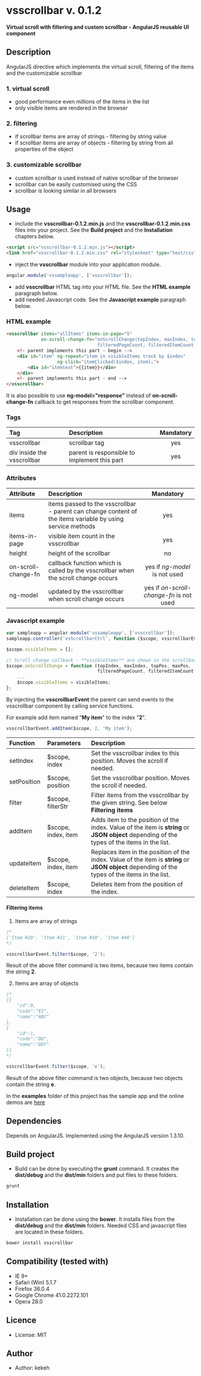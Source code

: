 # vsscrollbar v. 0.1.2
**Virtual scroll with filtering and custom scrollbar - AngularJS reusable UI component**

## Description
AngularJS directive which implements the virtual scroll, filtering of the items and the customizable scrollbar

### 1. virtual scroll
* good performance even millions of the items in the list
* only visible items are rendered in the browser

### 2. filtering
* if scrollbar items are array of strings - filtering by string value
* if scrollbar items are array of objects - filtering by string from all properties of the object

### 3. customizable scrollbar
* custom scrollbar is used instead of native scrollbar of the browser
* scrollbar can be easily customised using the CSS
* scrollbar is looking similar in all browsers

## Usage

* include the **vsscrollbar-0.1.2.min.js** and the **vsscrollbar-0.1.2.min.css** files into your project. See the **Build project** and the **Installation** chapters below.
```html
<script src="vsscrollbar-0.1.2.min.js"></script>
<link href="vsscrollbar-0.1.2.min.css" rel="stylesheet" type="text/css">
```
* inject the **vsscrollbar** module into your application module.
```js
angular.module('vssampleapp', ['vsscrollbar']);
```
* add **vsscrollbar** HTML tag into your HTML file. See the **HTML example** paragraph below.
* add needed Javascript code. See the **Javascript example** paragraph below.

### HTML example
```html
<vsscrollbar items="allItems" items-in-page="5"
             on-scroll-change-fn="onScrollChange(topIndex, maxIndex, topPos, maxPos, 
                                  filteredPageCount, filteredItemCount, visibleItems)">
    <!- parent implements this part - begin -->                              
    <div id="item" ng-repeat="item in visibleItems track by $index" 
                   ng-click="itemClicked($index, item);">
        <div id="itemtext">{{item}}</div>
    </div>
    <!- parent implements this part - end -->
</vsscrollbar>
```

It is also possible to use **ng-model="response"** instead of **on-scroll-change-fn** callback to get responses from the scrollbar component.

### Tags
| Tag  | Description | Mandatory | 
| :------------ |:---------------|:---------------:|
| vsscrollbar | scrollbar tag | yes | 
| div inside the vsscrollbar | parent is responsible to implement this part | yes | 


### Attributes
| Attribute | Description | Mandatory | 
| :------------ |:---------------|:---------------:|
| items | items passed to the vsscrollbar - parent can change content of the items variable by using service methods | yes |
| items-in-page | visible item count in the vsscrollbar | yes |
| height | height of the scrollbar | no |
| on-scroll-change-fn | callback function which is called by the vsscrollbar when the scroll change occurs | yes if *ng-model* is not used |
| ng-model | updated by the vsscrollbar when scroll change occurs | yes if *on-scroll-change-fn* is not used |


### Javascript example
```js
var sampleapp = angular.module('vssampleapp', ['vsscrollbar']);
sampleapp.controller('vsScrollbarCtrl', function ($scope, vsscrollbarEvent, vsscrollbarConfig) {

$scope.visibleItems = [];

// Scroll change callback - **visibleItems** are shown in the scrollbar using the **ng-repeat**. See above.
$scope.onScrollChange = function (topIndex, maxIndex, topPos, maxPos, 
                                  filteredPageCount, filteredItemCount, visibleItems) {
    ...
    $scope.visibleItems = visibleItems;
};
```

By injecting the **vsscrollbarEvent** the parent can send events to the vsscrollbar component by calling service functions. 

For example add item named "**My item**" to the index "**2**".

```js
vsscrollbarEvent.addItem($scope, 2, 'My item');
```

| Function | Parameters | Description | 
| :------------ |:---------------|:---------------|
| setIndex | $scope, index | Set the vsscrollbar index to this position. Moves the scroll if needed. |
| setPosition | $scope, position | Set the vsscrollbar position. Moves the scroll if needed. |
| filter | $scope, filterStr | Filter items from the vsscrollbar by the given string. See below **Filtering items**|
| addItem | $scope, index, item | Adds item to the position of the index. Value of the item is **string** or **JSON object** depending of the types of the items in the list. |
| updateItem | $scope, index, item | Replaces item in the position of the index. Value of the item is **string** or **JSON object** depending of the types of the items in the list. |
| deleteItem | $scope, index | Deletes item from the position of the index. |


#### Filtering items
1) Items are array of strings
```js
/*
['Item #20', 'Item #21', 'Item #30', 'Item #40']
*/

vsscrollbarEvent.filter($scope, '2');
```
Result of the above filter command is two items, because two items contain the string **2**.

2) Items are array of objects
```js
/*
[{
    "id":0,
    "code":"EI",
    "name":"ABC"
},
{
    "id":1,
    "code":"DD",
    "name":"DEF"
}]
*/

vsscrollbarEvent.filter($scope, 'e');
```
Result of the above filter command is two objects, because two objects contain the string **e**.


In the **examples** folder of this project has the sample app and the online demos 
are [here](http://kekeh.github.io/vsscrollbar)

## Dependencies
Depends on AngularJS. Implemented using the AngularJS version 1.3.10.

## Build project
* Build can be done by executing the **grunt** command. It creates the **dist/debug** and the **dist/min** folders and put files to these folders.
```js
grunt
```

## Installation
* Installation can be done using the **bower**. It installs files from the **dist/debug** and the **dist/min** folders. Needed CSS and javascript files are located in these folders.
```js
bower install vsscrollbar
```

## Compatibility (tested with)
* IE 9+
* Safari (Win) 5.1.7
* Firefox 36.0.4
* Google Chrome 41.0.2272.101
* Opera 28.0

## Licence
* License: MIT

## Author
* Author: kekeh

